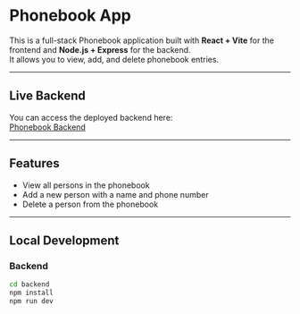 # Phonebook App

This is a full-stack Phonebook application built with **React + Vite** for the frontend and **Node.js + Express** for the backend.  
It allows you to view, add, and delete phonebook entries.

---

## Live Backend

You can access the deployed backend here:  
[Phonebook Backend](https://full-stack-open-ipnb.onrender.com/api/persons)

---

## Features

- View all persons in the phonebook
- Add a new person with a name and phone number
- Delete a person from the phonebook

---

## Local Development

### Backend

```bash
cd backend
npm install
npm run dev  
